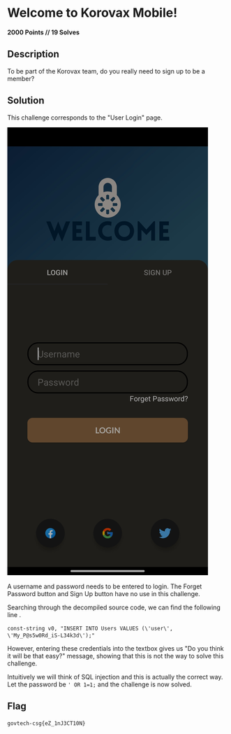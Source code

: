 # Welcome to Korovax Mobile!

**2000 Points // 19 Solves**



## Description

To be part of the Korovax team, do you really need to sign up to be a member?



## Solution

This challenge corresponds to the "User Login" page.

![User Login](user_login.jpg)



A username and password needs to be entered to login. The Forget Password button and Sign Up button have no use in this challenge.



Searching through the decompiled source code, we can find the following line .

```
const-string v0, "INSERT INTO Users VALUES (\'user\', \'My_P@s5w0Rd_iS-L34k3d\');"
```



However, entering these credentials into the textbox gives us "Do you think it will be that easy?" message, showing that this is not the way to solve this challenge.



Intuitively we will think of SQL injection and this is actually the correct way. Let the password be `' OR 1=1;` and the challenge is now solved.



## Flag

`govtech-csg{eZ_1nJ3CT10N}`

